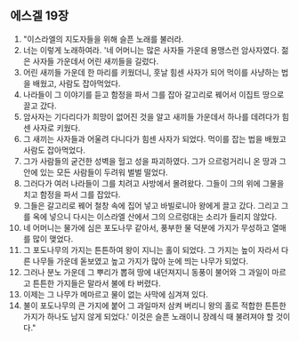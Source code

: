 ## 에스겔 19장

1. "이스라엘의 지도자들을 위해 슬픈 노래를 불러라.
2. 너는 이렇게 노래하여라. '네 어머니는 많은 사자들 가운데 용맹스런 암사자였다. 젊은 사자들 가운데서 어린 새끼들을 길렀다.
3. 어린 새끼들 가운데 한 마리를 키웠더니, 훗날 힘센 사자가 되어 먹이를 사냥하는 법을 배웠고, 사람도 잡아먹었다.
4. 나라들이 그 이야기를 듣고 함정을 파서 그를 잡아 갈고리로 꿰어서 이집트 땅으로 끌고 갔다.
5. 암사자는 기다리다가 희망이 없어진 것을 알고 새끼들 가운데서 하나를 데려다가 힘센 사자로 키웠다.
6. 그 새끼는 사자들과 어울려 다니다가 힘센 사자가 되었다. 먹이를 잡는 법을 배웠고 사람도 잡아먹었다.
7. 그가 사람들의 굳건한 성벽을 헐고 성을 파괴하였다. 그가 으르렁거리니 온 땅과 그 안에 있는 모든 사람들이 두려워 벌벌 떨었다.
8. 그러다가 여러 나라들이 그를 치려고 사방에서 몰려왔다. 그들이 그의 위에 그물을 치고 함정을 파서 그를 잡았다.
9. 그들은 갈고리로 꿰어 철창 속에 집어 넣고 바빌로니아 왕에게 끌고 갔다. 그리고 그를 옥에 넣으니 다시는 이스라엘 산에서 그의 으르렁대는 소리가 들리지 않았다.
10. 네 어머니는 물가에 심은 포도나무 같아서, 풍부한 물 덕분에 가지가 무성하고 열매를 많이 맺었다.
11. 그 포도나무의 가지는 튼튼하여 왕이 지니는 홀이 되었다. 그 가지는 높이 자라서 다른 나무들 가운데 돋보였고 높고 가지가 많아 눈에 띄는 나무가 되었다.
12. 그러나 분노 가운데 그 뿌리가 뽑혀 땅에 내던져지니 동풍이 불어와 그 과일이 마르고 튼튼한 가지들은 말라서 불에 타 버렸다.
13. 이제는 그 나무가 메마르고 물이 없는 사막에 심겨져 있다.
14. 불이 포도나무의 큰 가지에 붙어 그 과일마저 삼켜 버리니 왕의 홀로 적합한 튼튼한 가지가 하나도 남지 않게 되었다.' 이것은 슬픈 노래이니 장례식 때 불려져야 할 것이다."